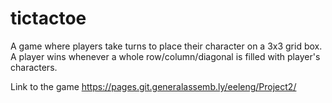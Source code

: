 # tictactoe
A game where players take turns to place their character on a 3x3 grid box. A player wins whenever a whole row/column/diagonal is filled with player's characters.

Link to the game https://pages.git.generalassemb.ly/eeleng/Project2/
